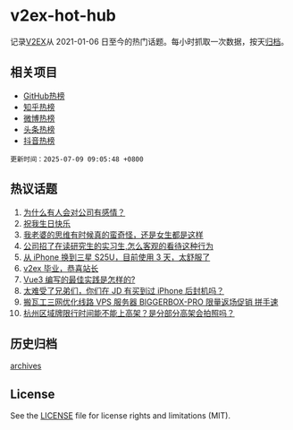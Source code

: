 # v2ex-hot-hub

 记录[V2EX](https://www.v2ex.com/)从 2021-01-06 日至今的热门话题。每小时抓取一次数据，按天[归档](archives)。
 
 ## 相关项目

- [GitHub热榜](https://github.com/lonnyzhang423/github-hot-hub)
- [知乎热榜](https://github.com/lonnyzhang423/zhihu-hot-hub)
- [微博热榜](https://github.com/lonnyzhang423/weibo-hot-hub)
- [头条热榜](https://github.com/lonnyzhang423/toutiao-hot-hub)
- [抖音热榜](https://github.com/lonnyzhang423/douyin-hot-hub)


 `更新时间：2025-07-09 09:05:48 +0800`

## 热议话题

1. [为什么有人会对公司有感情？](https://www.v2ex.com/t/1143661)
1. [祝我生日快乐](https://www.v2ex.com/t/1143784)
1. [我老婆的思维有时候真的蛮奇怪，还是女生都是这样](https://www.v2ex.com/t/1143758)
1. [公司招了在读研究生的实习生,怎么客观的看待这种行为](https://www.v2ex.com/t/1143688)
1. [从 iPhone 换到三星 S25U，目前使用 3 天，太舒服了](https://www.v2ex.com/t/1143734)
1. [v2ex 毕业，恭喜站长](https://www.v2ex.com/t/1143703)
1. [Vue3 编写的最佳实践是怎样的?](https://www.v2ex.com/t/1143721)
1. [太难受了兄弟们，你们在 JD 有买到过 iPhone 后封机吗？](https://www.v2ex.com/t/1143707)
1. [搬瓦工三网优化线路 VPS 服务器 BIGGERBOX-PRO 限量返场促销 拼手速](https://www.v2ex.com/t/1143716)
1. [杭州区域牌限行时间能不能上高架？是分部分高架会拍照吗？](https://www.v2ex.com/t/1143657)

## 历史归档

[archives](archives)

## License

See the [LICENSE](LICENSE) file for license rights and limitations (MIT).
